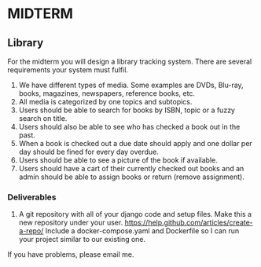# MIDTERM

## Library
For the midterm you will design a library tracking system.  There are several requirements your system must fulfil.
1.	We have different types of media.  Some examples are DVDs, Blu-ray, books, magazines, newspapers, reference books, etc.
2.	All media is categorized by one topics and subtopics.
3.	Users should be able to search for books by ISBN, topic or a fuzzy search on title.
4.	Users should also be able to see who has checked a book out in the past.
5.	When a book is checked out a due date should apply and one dollar per day should be fined for every day overdue.
6.	Users should be able to see a picture of the book if available.
7.	Users should have a cart of their currently checked out books and an admin should be able to assign books or return (remove assignment).

### Deliverables
1. A git repository with all of your django code and setup files. Make this a new repository under your user.  https://help.github.com/articles/create-a-repo/  Include a docker-compose.yaml and Dockerfile so I can run your project similar to our existing one.

If you have problems, please email me.
